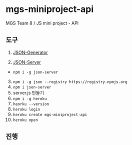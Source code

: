 # mgs-miniproject-api

MGS Team 8 / JS mini project - API

## 도구

1. [JSON-Generator](https://json-generator.com/)

2. [JSON-Server](https://www.npmjs.com/package/json-server)

- `npm i -g json-server`

3. `npm i -g json --registry https://registry.npmjs.org`
4. `npm i json-server`
5. server.js 만들기
6. `npm i -g heroku`
7. `heorku --version`
8. `heroku login`
9. `heroku create mgs-miniproject-api`
10. `heroku open`

## 진행
